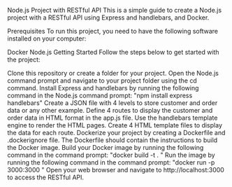 Node.js Project with RESTful API
This is a simple guide to create a Node.js project with a RESTful API using Express and handlebars, and Docker.

Prerequisites
To run this project, you need to have the following software installed on your computer:

Docker
Node.js
Getting Started
Follow the steps below to get started with the project:

Clone this repository or create a folder for your project.
Open the Node.js command prompt and navigate to your project folder using the cd command.
Install Express and handlebars by running the following command in the Node.js command prompt:
"npm install express handlebars"
Create a JSON file with 4 levels to store customer and order data or any other example.
Define 4 routes to display the customer and order data in HTML format in the app.js file. Use the handlebars template engine to render the HTML pages.
Create 4 HTML template files to display the data for each route.
Dockerize your project by creating a Dockerfile and .dockerignore file. The Dockerfile should contain the instructions to build the Docker image.
Build your Docker image by running the following command in the command prompt:
"docker build -t <your-image-name> . "
Run the image by running the following command in the command prompt:
"docker run -p 3000:3000 <your-image-name> "
Open your web browser and navigate to http://localhost:3000 to access the RESTful API.

